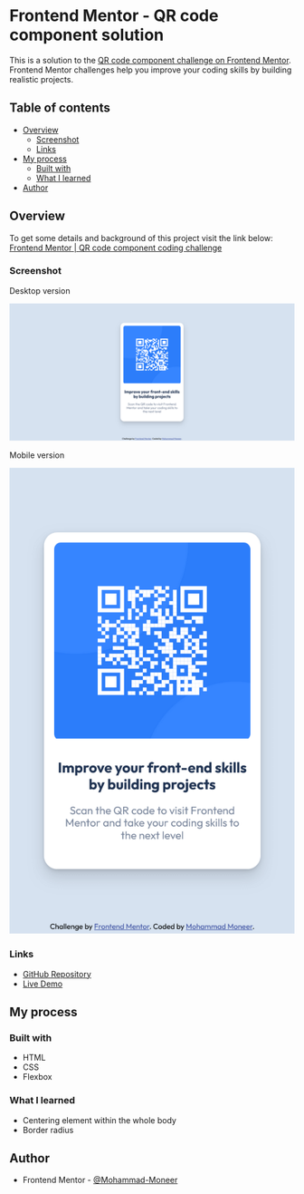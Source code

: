 # Frontend Mentor - QR code component solution

This is a solution to the [QR code component challenge on Frontend Mentor](https://www.frontendmentor.io/challenges/qr-code-component-iux_sIO_H). Frontend Mentor challenges help you improve your coding skills by building realistic projects. 

## Table of contents

- [Overview](#overview)
  - [Screenshot](#screenshot)
  - [Links](#links)
- [My process](#my-process)
  - [Built with](#built-with)
  - [What I learned](#what-i-learned)
- [Author](#author)


## Overview
To get some details and background of this project visit the link below:
[Frontend Mentor | QR code component coding challenge](https://www.frontendmentor.io/challenges/qr-code-component-iux_sIO_H)

### Screenshot
Desktop version

![Desktop Screenshot - QR Code Component](./screenshot_qr-code-component_desktop.png)

Mobile version

![Mobile Screenshot - QR Code Component](./screenshot_qr-code-component_mobile.png)

### Links

- [GitHub Repository](https://github.com/Mohammad-Moneer/QR-Code-Component)
- [Live Demo](https://mohammad-moneer.github.io/QR-Code-Component/)

## My process

### Built with

- HTML
- CSS
- Flexbox


### What I learned

- Centering element within the whole body
- Border radius

## Author

- Frontend Mentor - [@Mohammad-Moneer](https://www.frontendmentor.io/profile/Mohammad-Moneer)
